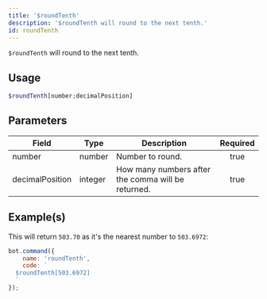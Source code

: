 ```yaml
---
title: '$roundTenth'
description: '$roundTenth will round to the next tenth.'
id: roundTenth
---
```


`$roundTenth` will round to the next tenth.

## Usage

```php
$roundTenth[number;decimalPosition]
```

## Parameters

| Field           | Type    | Description                                        | Required |
| --------------- | ------- | -------------------------------------------------- |:--------:|
| number          | number  | Number to round.                                   |   true   |
| decimalPosition | integer | How many numbers after the comma will be returned. |   true   |

## Example(s)

This will return `503.70` as it's the nearest number to `503.6972`:

```javascript
bot.command({
    name: 'roundTenth',
    code: `
  $roundTenth[503.6972]
  `
});
```